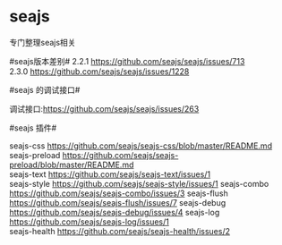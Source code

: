 seajs
=====

专门整理seajs相关


#seajs版本差别#
2.2.1	https://github.com/seajs/seajs/issues/713	
2.3.0	https://github.com/seajs/seajs/issues/1228	

#seajs 的调试接口#

调试接口:https://github.com/seajs/seajs/issues/263	

#seajs 插件#

seajs-css         https://github.com/seajs/seajs-css/blob/master/README.md  
seajs-preload     https://github.com/seajs/seajs-preload/blob/master/README.md  
seajs-text        https://github.com/seajs/seajs-text/issues/1  
seajs-style       https://github.com/seajs/seajs-style/issues/1	
seajs-combo       https://github.com/seajs/seajs-combo/issues/3	
seajs-flush       https://github.com/seajs/seajs-flush/issues/7	
seajs-debug       https://github.com/seajs/seajs-debug/issues/4	
seajs-log         https://github.com/seajs/seajs-log/issues/1	
seajs-health      https://github.com/seajs/seajs-health/issues/2  




